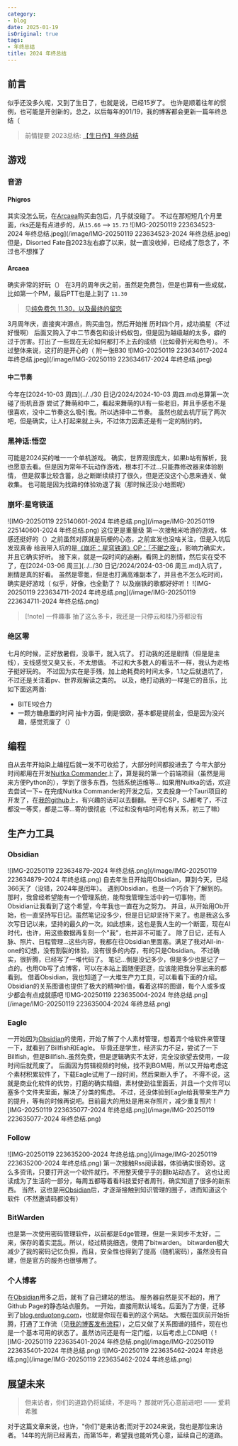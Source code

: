 ```yaml
---
category:
- blog
date: 2025-01-19
isOriginal: true
tags:
- 年终总结
title: 2024 年终总结
---
```

## 前言
似乎还没多久呢，又到了生日了，也就是说，已经15岁了。
也许是顺着往年的惯例，也可能是开创新的，总之，以后每年的01/19，我的博客都会更新一篇年终总结（
> 前情提要
> 2023总结: [【生日作】年终总结](https://www.bilibili.com/video/BV13N4y1H7KV/)
## 游戏
### 音游
#### Phigros
其实没怎么玩，在[Arcaea](#Arcaea)购买曲包后，几乎就没碰了。
不过在那短短几个月里面，rks还是有点进步的，从`15.66` --> `15.73`
![IMG-20250119 223634523-2024 年终总结.jpeg](/image/IMG-20250119 223634523-2024 年终总结.jpeg)
但是，Disorted Fate自2023左右癖了以来，就一直没收掉，已经成了怨念了，不过也不想推了
#### Arcaea
确实非常的好玩（）
在3月的周年庆之前，虽然是免费包，但是也算有一些成就，比如第一个PM，最后PTT也是上到了 `11.30`
> 见[纯免费包 11.30，以及最终的留恋](https://www.bilibili.com/video/BV1aC411b7Ew/)

3月周年庆，直接爽冲源点，购买曲包，然后开始推
历时四个月，成功摘星（不过好慢啊）
后面又购入了中二节奏包和设计蚂蚁包，但是因为越级越的太多，癖的过于厉害。打出了一些现在无论如何都打不上去的成绩（比如骨折光和色号）。
不过整体来说，这打的是开心的（
附一张B30
![IMG-20250119 223634617-2024 年终总结.jpeg](/image/IMG-20250119 223634617-2024 年终总结.jpeg)
#### 中二节奏
今年在[2024-10-03 周四](../../30 日记/2024/2024-10-03 周四.md)总算第一次碰了街机音游
尝试了舞萌和中二，看起来舞萌的UI有一些老旧，并且手感也不是很喜欢，没中二节奏这么吸引我。所以选择中二节奏。
虽然也就去机厅玩了两次吧，但是确实，让人打起来就上头，不过体力因素还是有一定的制约的。
### 黑神话:悟空
可能是2024买的唯一一个单机游戏。
确实，世界观很庞大，如果b站有解析，我也愿意去看。但是因为常年不玩动作游戏，根本打不过...只能靠修改器来体验剧情， 但是叙事比较含蓄，总之断断续续打了很久，但是还没这个心思来通关、做收集。
也可能是因为找路的体验劝退了我（那时候还没小地图呢）
### 崩坏:星穹铁道
![IMG-20250119 225140601-2024 年终总结.png](/image/IMG-20250119 225140601-2024 年终总结.png)
这位更是重量级
第一次接触米哈游的游戏，体感还挺好的（）之前虽然对原就是玩梗的心态，之前宣发也没啥关注，但是入坑后发现真香
给我带入坑的是[《崩坏：星穹铁道》OP：「不眠之夜」](https://www.bilibili.com/video/BV1me411n7eu/?spm_id_from=333.337.search-card.all.click)，影响力确实大，并且它确实好听。
接下来，就是一段时间的~~追剧~~，看网上的剧情，然后实在受不了，在[2024-03-06 周三](../../30 日记/2024/2024-03-06 周三.md)入坑了，剧情是真的好看。
虽然是零氪，但是也打满高难副本了，并且也不怎么吃时间，确实是好游戏（
似乎，好像，也全勤了？
以及崩铁的歌都好好听！
![IMG-20250119 223634711-2024 年终总结.png](/image/IMG-20250119 223634711-2024 年终总结.png)

> [!note] 一件趣事
> 抽了这么多卡，我还是一只停云和桂乃芬都没有
### 绝区零
七月的时候，正好放暑假，没事干，就入坑了。
打动我的还是剧情（但是是主线），支线感觉又臭又长，不太想做。
不过和大多数人的看法不一样，我认为走格子挺好玩的。
不过因为实在是手残，加上绝耗费的时间太多，1.1之后就退坑了，不过还是关注着pv、世界观解读之类的。
以及，绝打动我的一样是它的音乐，比如下面这两首:
- BITE!咬合力
- 一颗方糖悬置的时间
抽卡方面，倒是很欧，基本都是提前金，但是因为没兴趣，感觉荒废了（）
## 编程
自从去年开始染上编程后就一发不可收拾了，大部分时间都投进去了 
今年大部分时间都用在开发[Nuitka Commander](https://nuitka-commander.github.io/)上了，算是我的第一个前端项目（虽然是用来方便Python的），学到了很多东西，包括系统运维等... 如果用Nuitka的话，欢迎去尝试一下~
在完成Nuitka Commander的开发之后，又去投身一个Tauri项目的开发了，在[我的github](https://github.com/erduotong)上，有兴趣的话可以去翻翻。
至于CSP，SJ都考了，不过都没一等奖，都是二等...寄的很彻底（不过和没有啥时间也有关系，初三了嘛）
## 生产力工具
### Obsidian
![IMG-20250119 223634879-2024 年终总结.png](/image/IMG-20250119 223634879-2024 年终总结.png)
自去年生日开始用Obsidian，算到今天，已经366天了（没错，2024年是闰年）。
遇到Obsidian，也是一个巧合下了解到的。那时，我曾经希望能有一个管理系统，能帮我管理生活中的一切事物，而Obsidian让我看到了这个希望，今年我也一直在为之努力。
并且，从开始用Ob开始，也一直坚持写日记。虽然笔记没多少，但是日记却坚持下来了。也是我这么多次写日记以来，坚持的最久的一次。如此想来，这也是我人生的一个断面，现在AI时代，也许，用这些数据再复刻一个"我"，也并非不可能了。
除了日记，还有人脉、照片、日程管理...这些内容，我都在往Obsidian里面塞。满足了我对All-in-one的幻想，没有割裂的体验，没有很多的内存，有的只是Obsidian。
不过确实，很折腾，已经写了一堆代码了。
笔记...倒是没记多少，但是多少也是记了一点的。也用Ob写了点博客，可以在本站上面随便逛逛，应该能把我分享出来的都看到。
借着Obsidian，我也知道了一大堆生产力工具，可以看看下面的介绍。
Obsidian的关系图谱也提供了极大的精神价值，看着这样的图谱，每个人或多或少都会有点成就感吧
![IMG-20250119 223635004-2024 年终总结.png](/image/IMG-20250119 223635004-2024 年终总结.png)
### Eagle
一开始因为[Obsidian](#Obsidian)的使用，开始了解了个人素材管理，想着弄个啥软件来管理一下，就看到了Billfish和Eagle。
毕竟还是学生，经济实力不足，尝试了一下Billfish，但是Billfish..虽然免费，但是逻辑确实不太好，完全没欲望去使用，一段时间后就荒废了。
后面因为剪辑视频的时候，找不到BGM用，所以又开始考虑这个素材积累软件了，下载Eagle试用了一段时间，然后果断入手了。
不得不说，这就是商业化软件的优势，打磨的确实精细，素材使劲往里面丢，并且一个文件可以塞多个文件夹里面，解决了分类的焦虑。
不过，还没体验到Eagle给我带来生产力的提升，等有的时候再说吧。目前最大的用处是用来存照片，减少重复照片
![IMG-20250119 223635077-2024 年终总结.png](/image/IMG-20250119 223635077-2024 年终总结.png)
### Follow
![IMG-20250119 223635200-2024 年终总结.png](/image/IMG-20250119 223635200-2024 年终总结.png)
第一次接触Rss阅读器，体验确实很奇妙。这么多资讯，只要打开这一个软件就行。不用整天傻乎乎的翻b站动态了。
这也让阅读成为了生活的一部分，每周五都等着看科技爱好者周刊，确实知道了很多的新东西。
当然，这也是用[Obsidian](#Obsidian)后，才逐渐接触到知识管理的圈子，进而知道这个软件（不然邀请码都没有）
### BitWarden
也是第一次使用密码管理软件，以前都是Edge管理，但是一来同步不太好，二来，保存的着实混乱。所以，经过精挑细选，使用了bitwarden。
bitwarden极大减少了我的密码记忆负担，而且，安全性也得到了提高（随机密码），虽然没有自建，但是官方的服务也很够用了。

### 个人博客
在[Obsidian](#Obsidian)用多之后，就有了自己建站的想法。
服务器自然是买不起的，用了Github Page的静态站点服务。
一开始，直接用默认域名。后面为了方便，迁移到了[blog.erduotong.com](https://blog.erduotong.com)，也就是你现在看到的这个网站。
大概在国庆前开始折腾，打通了工作流（见[我的博客发布流程](../博客折腾记录/我的博客发布流程.md)），之后又做了关系图谱的插件，现在也是一个基本可用的状态了。虽然访问还是有一定门槛，以后考虑上CDN吧（
![IMG-20250119 223635401-2024 年终总结.png](/image/IMG-20250119 223635401-2024 年终总结.png)
![IMG-20250119 223635462-2024 年终总结.png](/image/IMG-20250119 223635462-2024 年终总结.png)

## 展望未来
> 但来访者，你们的道路仍将延续，不是吗？
> 那就听凭心意前进吧!
> —— 爱莉希雅

对于这篇文章来说，也许，"你们"是来访者;而对于2024来说，我也是那位来访者。
14年的光阴已经离去，而第15年，希望我也能听凭心意，延续自己的道路。

